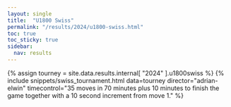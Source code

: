 ```yaml
---
layout: single
title:  "U1800 Swiss"
permalink: "/results/2024/u1800-swiss.html"
toc: true
toc_sticky: true
sidebar:
  nav: results
---
```


{% assign tourney = site.data.results.internal[ "2024" ].u1800swiss %}
{% include snippets/swiss_tournament.html data=tourney director="adrian-elwin" timecontrol="35 moves in 70 minutes plus 10 minutes to finish the game together with a 10 second increment from move 1." %}

